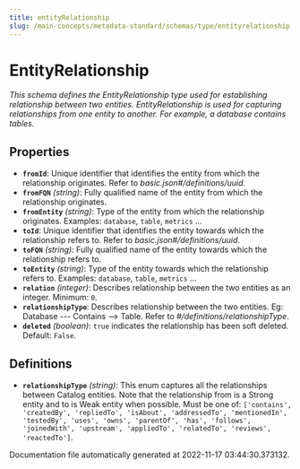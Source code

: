 ```yaml
---
title: entityRelationship
slug: /main-concepts/metadata-standard/schemas/type/entityrelationship
---
```


# EntityRelationship

*This schema defines the EntityRelationship type used for establishing relationship between two entities. EntityRelationship is used for capturing relationships from one entity to another. For example, a database contains tables.*

## Properties

- **`fromId`**: Unique identifier that identifies the entity from which the relationship originates. Refer to *basic.json#/definitions/uuid*.
- **`fromFQN`** *(string)*: Fully qualified name of the entity from which the relationship originates.
- **`fromEntity`** *(string)*: Type of the entity from which the relationship originates. Examples: `database`, `table`, `metrics` ...
- **`toId`**: Unique identifier that identifies the entity towards which the relationship refers to. Refer to *basic.json#/definitions/uuid*.
- **`toFQN`** *(string)*: Fully qualified name of the entity towards which the relationship refers to.
- **`toEntity`** *(string)*: Type of the entity towards which the relationship refers to. Examples: `database`, `table`, `metrics` ...
- **`relation`** *(integer)*: Describes relationship between the two entities as an integer. Minimum: `0`.
- **`relationshipType`**: Describes relationship between the two entities. Eg: Database --- Contains --> Table. Refer to *#/definitions/relationshipType*.
- **`deleted`** *(boolean)*: `true` indicates the relationship has been soft deleted. Default: `False`.
## Definitions

- **`relationshipType`** *(string)*: This enum captures all the relationships between Catalog entities. Note that the relationship from is a Strong entity and to is Weak entity when possible. Must be one of: `['contains', 'createdBy', 'repliedTo', 'isAbout', 'addressedTo', 'mentionedIn', 'testedBy', 'uses', 'owns', 'parentOf', 'has', 'follows', 'joinedWith', 'upstream', 'appliedTo', 'relatedTo', 'reviews', 'reactedTo']`.


Documentation file automatically generated at 2022-11-17 03:44:30.373132.
